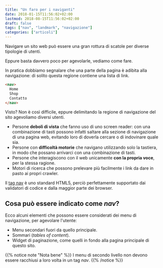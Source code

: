 ```yaml
---
title: "Un faro per i naviganti"
date: 2018-01-15T11:56:02+02:00
lastmod: 2018-08-15T11:56:02+02:00
draft: false
tags: ["nav", "landmark", "navigazione"]
categories: ["articoli"]
---
```


Navigare un sito web può essere una gran rottura di scatole per diverse tipologie di utenti.

Eppure basta davvero poco per agevolarle, vediamo come fare.

<!--more-->

In pratica dobbiamo segnalare che una parte della pagina è adibita alla navigazione: di solito questa regione contiene una lista di link.

~~~html
<nav>
  Home
  Shop
  Contatto
</nav>
~~~

Visto? Non è così difficile, eppure delimitando la regione di navigazione del sito agevoliamo diversi utenti.

* Persone **deboli di vista** che fanno uso di uno screen reader: con una combinazione di tasti possono infatti saltare alla sezione di navigazione di una pagina web, evitando loro di doverla cercare o di indovinare quale sia.
* Persone con **difficoltà motorie** che navigano utilizzando solo la tastiera, in modo che possano arrivarci con una combinazione di tasti.
* Persone che interagiscono con il web unicamente **con la propria voce**, per la stessa ragione.
* Motori di ricerca che possono prelevare più facilmente i link da dare in pasto ai propri crawler.

Il 
[tag nav](https://www.w3schools.com/tags/tag_nav.asp)
è uno standard HTML5, perciò perfettamente supportato dai validatori di codice e dalla maggior parte dei browser.



## Cosa può essere indicato come *nav*?

Ecco alcuni elementi che possono essere considerati dei menu di navigazione, per agevolare l'utente:

* Menu secondari fuori da quello principale.
* Sommari (*tables of content*).
* Widget di paginazione, come quelli in fondo alla pagina principale di questo sito.

{{% notice note "Nota bene" %}}
I menu di secondo livello non devono essere racchiusi a loro volta in un tag *nav*.
{{% /notice %}}
